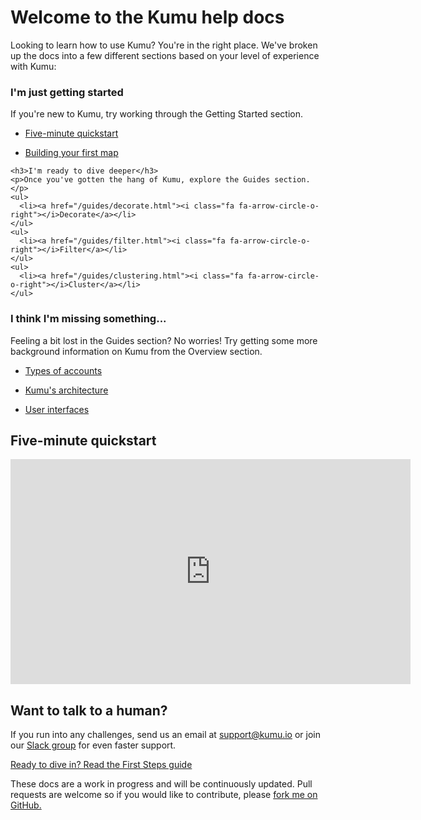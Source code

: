 # Welcome to the Kumu help docs

Looking to learn how to use Kumu? You're in the right place. We've broken up the docs into a few different sections based on your level of experience with Kumu:

<div class="row">
  <div class="col-md-12">
    <div class="guide-tile">
      <h3>I'm just getting started</h3>
      <p>If you're new to Kumu, try working through the Getting Started section.</p>
      <ul>
        <li><a href="#five-minute-quickstart"><i class="fa fa-arrow-circle-o-right"></i>Five-minute quickstart</a></li>
      </ul>
      <ul>
        <li><a href="/getting-started/first-steps.html"><i class="fa fa-arrow-circle-o-right"></i>Building your first map</a></li>
      </ul>
    </div>
  </div>
</div>
<div class="row">
  <div class="col-md-12">
    <div class="guide-tile">

    <h3>I'm ready to dive deeper</h3>
    <p>Once you've gotten the hang of Kumu, explore the Guides section.</p>
    <ul>
      <li><a href="/guides/decorate.html"><i class="fa fa-arrow-circle-o-right"></i>Decorate</a></li>
    </ul>
    <ul>
      <li><a href="/guides/filter.html"><i class="fa fa-arrow-circle-o-right"></i>Filter</a></li>
    </ul>
    <ul>
      <li><a href="/guides/clustering.html"><i class="fa fa-arrow-circle-o-right"></i>Cluster</a></li>
    </ul>
  </div>
    </div>
  </div>
</div>
<div class="row">
  <div class="col-md-12">
    <div class="guide-tile">
      <h3>I think I'm missing something...</h3>
      <p>Feeling a bit lost in the Guides section? No worries! Try getting some more background information on Kumu from the Overview section.</p>
      <ul>
        <li><a href="/overview/accounts-and-plans.html"><i class="fa fa-arrow-circle-o-right"></i>Types of accounts</a></li>
      </ul>
      <ul>
        <li><a href="/overview/kumus-architecture.html"><i class="fa fa-arrow-circle-o-right"></i>Kumu's architecture</a></li>
      </ul>
      <ul>
        <li><a href="/overview/user-interfaces.html"><i class="fa fa-arrow-circle-o-right"></i>User interfaces</a></li>
      </ul>
    </div>
  </div>
</div>

## Five-minute quickstart

<iframe src="https://player.vimeo.com/video/217904181" width="640" height="360" frameborder="0" webkitallowfullscreen mozallowfullscreen allowfullscreen></iframe>


## Want to talk to a human?

If you run into any challenges, send us an email at [support@kumu.io](mailto:support@kumu.io) or join our [Slack group](http://chat.kumu.io) for even faster support.

<a class="btn" href="/getting-started/first-steps.html">Ready to dive in? Read the First Steps guide</a>

<span class="quiet">These docs are a work in progress and will be continuously updated. Pull requests are welcome so if you would like to contribute, please <a href="https://github.com/kumu/docs">fork me on GitHub.</a></span>
